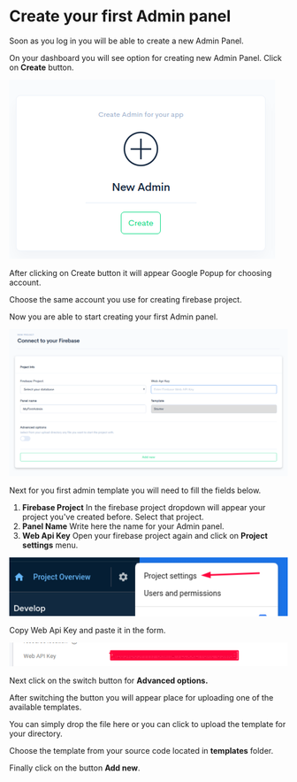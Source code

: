 # Create your first Admin panel

Soon as you log in you will be able to create a new Admin Panel.

On your dashboard you will see option for creating new Admin Panel. Click on **Create** button.

![](../.gitbook/assets/orqmie1lc2wwzkqkwpmaij8a5uz1lewsicncvyru%20%2815%29.png)

After clicking on Create button it will appear Google Popup for choosing account.

Choose the same account you use for creating firebase project. 

Now you are able to start creating your first Admin panel. 

![](../.gitbook/assets/orqmie1lc2wwzkqkwpmaij8a5uz1lewsicncvyru%20%281%29.png)

Next for you first admin template you will need to fill the fields below.

1. **Firebase Project**  In the firebase project dropdown will appear your project you've created before. Select that project. 
2. **Panel Name** Write here the name for your Admin panel. 
3. **Web Api Key** Open your firebase project again and click on **Project settings** menu.

![](../.gitbook/assets/orqmie1lc2wwzkqkwpmaij8a5uz1lewsicncvyru%20%283%29.png)

Copy Web Api Key and paste it in the form.

![](../.gitbook/assets/orqmie1lc2wwzkqkwpmaij8a5uz1lewsicncvyru%20%285%29.png)



Next click on the switch button for **Advanced options.**

After switching the button you will appear place for uploading one of the available templates.

You can simply drop the file here or you can click to upload the template for your directory.

Choose the template from your source code located in **templates** folder.

 Finally click on the button **Add new**.

